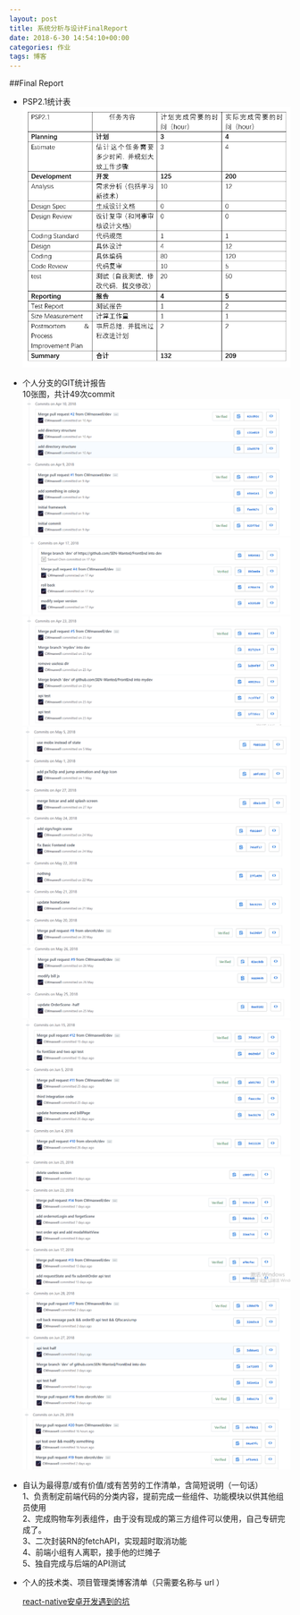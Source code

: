```yaml
---
layout: post
title: 系统分析与设计FinalReport
date: 2018-6-30 14:54:10+00:00
categories: 作业
tags: 博客
---
```


##Final Report
* PSP2.1统计表  
![Alt text](https://raw.githubusercontent.com/CWmaxwell/test_git2/master/picture/finalReport/p2p.png)
* 个人分支的GIT统计报告  
10张图，共计49次commit
![Alt text](https://raw.githubusercontent.com/CWmaxwell/test_git2/master/picture/finalReport/git%E7%BB%9F%E8%AE%A1%E5%9B%BE/1.png)
![Alt text](https://raw.githubusercontent.com/CWmaxwell/test_git2/master/picture/finalReport/git%E7%BB%9F%E8%AE%A1%E5%9B%BE/2.png)
![Alt text](https://raw.githubusercontent.com/CWmaxwell/test_git2/master/picture/finalReport/git%E7%BB%9F%E8%AE%A1%E5%9B%BE/3.png)
![Alt text](https://raw.githubusercontent.com/CWmaxwell/test_git2/master/picture/finalReport/git%E7%BB%9F%E8%AE%A1%E5%9B%BE/4.png)
![Alt text](https://raw.githubusercontent.com/CWmaxwell/test_git2/master/picture/finalReport/git%E7%BB%9F%E8%AE%A1%E5%9B%BE/5.png)
![Alt text](https://raw.githubusercontent.com/CWmaxwell/test_git2/master/picture/finalReport/git%E7%BB%9F%E8%AE%A1%E5%9B%BE/6.png)
![Alt text](https://raw.githubusercontent.com/CWmaxwell/test_git2/master/picture/finalReport/git%E7%BB%9F%E8%AE%A1%E5%9B%BE/7.png)
![Alt text](https://raw.githubusercontent.com/CWmaxwell/test_git2/master/picture/finalReport/git%E7%BB%9F%E8%AE%A1%E5%9B%BE/8.png)
![Alt text](https://raw.githubusercontent.com/CWmaxwell/test_git2/master/picture/finalReport/git%E7%BB%9F%E8%AE%A1%E5%9B%BE/9.png)
![Alt text](https://raw.githubusercontent.com/CWmaxwell/test_git2/master/picture/finalReport/git%E7%BB%9F%E8%AE%A1%E5%9B%BE/10.png)
* 自认为最得意/或有价值/或有苦劳的工作清单，含简短说明（一句话）  
1、负责制定前端代码的分类内容，提前完成一些组件、功能模块以供其他组员使用  
2、完成购物车列表组件，由于没有现成的第三方组件可以使用，自己专研完成了。  
3、二次封装RN的fetchAPI，实现超时取消功能  
4、前端小组有人离职，接手他的烂摊子  
5、独自完成与后端的API测试  
* 个人的技术类、项目管理类博客清单（只需要名称与 url ）  



    [react-native安卓开发遇到的坑](https://cwmaxwell.github.io/react-natvie%E5%AE%89%E5%8D%93%E5%BC%80%E5%8F%91%E9%81%87%E5%88%B0%E7%9A%84%E5%9D%91/)